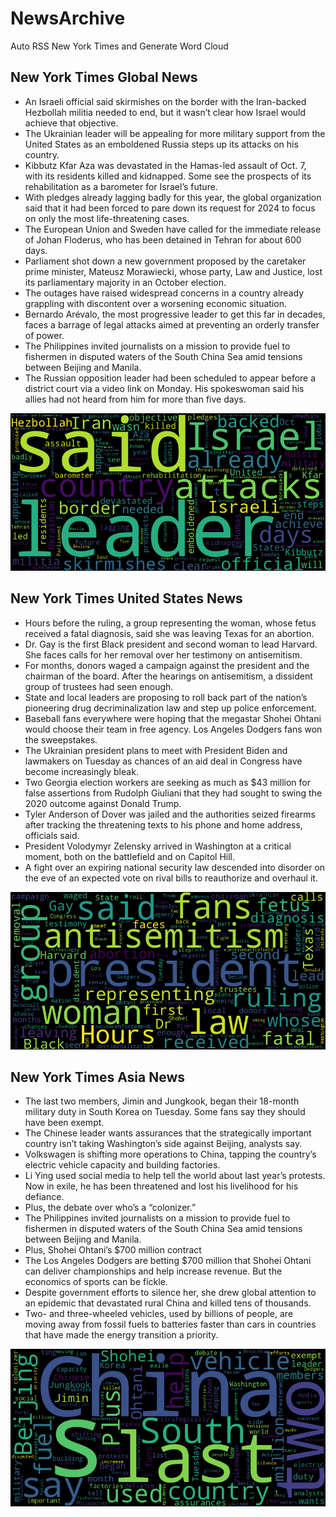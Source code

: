 # NewsArchive
Auto RSS New York Times and Generate Word Cloud

## New York Times Global News
* An Israeli official said skirmishes on the border with the Iran-backed Hezbollah militia needed to end, but it wasn’t clear how Israel would achieve that objective.
* The Ukrainian leader will be appealing for more military support from the United States as an emboldened Russia steps up its attacks on his country.
* Kibbutz Kfar Aza was devastated in the Hamas-led assault of Oct. 7, with its residents killed and kidnapped. Some see the prospects of its rehabilitation as a barometer for Israel’s future.
* With pledges already lagging badly for this year, the global organization said that it had been forced to pare down its request for 2024 to focus on only the most life-threatening cases.
* The European Union and Sweden have called for the immediate release of Johan Floderus, who has been detained in Tehran for about 600 days.
* Parliament shot down a new government proposed by the caretaker prime minister, Mateusz Morawiecki, whose party, Law and Justice, lost its parliamentary majority in an October election.
* The outages have raised widespread concerns in a country already grappling with discontent over a worsening economic situation.
* Bernardo Arévalo, the most progressive leader to get this far in decades, faces a barrage of legal attacks aimed at preventing an orderly transfer of power.
* The Philippines invited journalists on a mission to provide fuel to fishermen in disputed waters of the South China Sea amid tensions between Beijing and Manila.
* The Russian opposition leader had been scheduled to appear before a district court via a video link on Monday. His spokeswoman said his allies had not heard from him for more than five days.

![Global](./global.png)
## New York Times United States News
* Hours before the ruling, a group representing the woman, whose fetus received a fatal diagnosis, said she was leaving Texas for an abortion.
* Dr. Gay is the first Black president and second woman to lead Harvard. She faces calls for her removal over her testimony on antisemitism.
* For months, donors waged a campaign against the president and the chairman of the board. After the hearings on antisemitism, a dissident group of trustees had seen enough.
* State and local leaders are proposing to roll back part of the nation’s pioneering drug decriminalization law and step up police enforcement.
* Baseball fans everywhere were hoping that the megastar Shohei Ohtani would choose their team in free agency. Los Angeles Dodgers fans won the sweepstakes.
* The Ukrainian president plans to meet with President Biden and lawmakers on Tuesday as chances of an aid deal in Congress have become increasingly bleak.
* Two Georgia election workers are seeking as much as $43 million for false assertions from Rudolph Giuliani that they had sought to swing the 2020 outcome against Donald Trump.
* Tyler Anderson of Dover was jailed and the authorities seized firearms after tracking the threatening texts to his phone and home address, officials said.
* President Volodymyr Zelensky arrived in Washington at a critical moment, both on the battlefield and on Capitol Hill.
* A fight over an expiring national security law descended into disorder on the eve of an expected vote on rival bills to reauthorize and overhaul it.

![US](./usnews.png)
## New York Times Asia News
* The last two members, Jimin and Jungkook, began their 18-month military duty in South Korea on Tuesday. Some fans say they should have been exempt.
* The Chinese leader wants assurances that the strategically important country isn’t taking Washington’s side against Beijing, analysts say.
* Volkswagen is shifting more operations to China, tapping the country’s electric vehicle capacity and building factories.
* Li Ying used social media to help tell the world about last year’s protests. Now in exile, he has been threatened and lost his livelihood for his defiance.
* Plus, the debate over who’s a “colonizer.”
* The Philippines invited journalists on a mission to provide fuel to fishermen in disputed waters of the South China Sea amid tensions between Beijing and Manila.
* Plus, Shohei Ohtani’s $700 million contract
* The Los Angeles Dodgers are betting $700 million that Shohei Ohtani can deliver championships and help increase revenue. But the economics of sports can be fickle.
* Despite government efforts to silence her, she drew global attention to an epidemic that devastated rural China and killed tens of thousands.
* Two- and three-wheeled vehicles, used by billions of people, are moving away from fossil fuels to batteries faster than cars in countries that have made the energy transition a priority.

![Asian](./asian.png)
